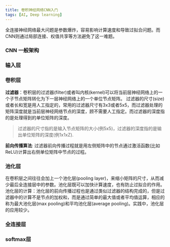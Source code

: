 ```yaml
---
title: 卷积神经网络CNN入门
tags: [AI, Deep learning]
---
```


全连接神经网络最大问题是参数爆炸，容易影响计算速度和导致过拟合问题。而CNN则通过局部连接、权值共享等方法避免了这一难题。

### CNN 一般架构

### 输入层
### 卷积层
**过滤器**：卷积层的过滤器(filter)或者叫内核(kernel)可以将当前层神经网络上的一个子节点矩阵转化为下一层神经网络上的一个单位节点矩阵。
过滤器的尺寸(size)或者长和宽是用人工指定的，常用的过滤器尺寸有3x3或者5x5，而过滤器处理的矩阵深度就是当前层神经网络节点的深度，顾不需要人工指定。而过滤器的深度指的是处理得到的单位矩阵的深度。
> 过滤器的尺寸指的是输入节点矩阵的大小(例5x5)，过滤器的深度指的是输出单位矩阵的深度(例1x1xZ).

**前向传播算法**:
过滤器前向传播过程就是用左侧矩阵中的节点通过激活函数(比如ReLU)计算出右侧单位矩阵中节点的过程。
### 池化层
在卷积层之间往往会加上一个池化层(pooling layer)，来缩小矩阵的尺寸，从而减少最后全连接层中的参数。池化层既可以加快计算速度，也有防止过拟合的作用。
池化层的计算：池化层的前向传播过程也是通过类似过滤器的结构完成的，但是过滤器中的计算不是节点的加权和，而是通过简单的最大值或者平均值运算，相应的称为最大池化层(max pooling)和平均池化层(average pooling)。实践中，池化层的应用较少。
### 全连接层

### softmax层
